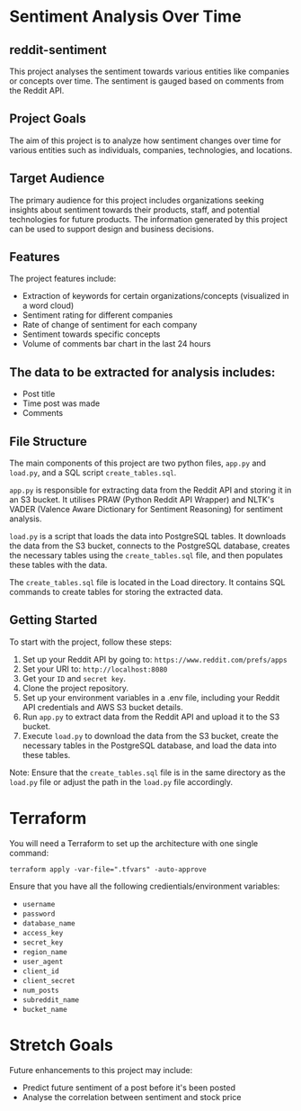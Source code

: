 # Sentiment Analysis Over Time

## reddit-sentiment
This project analyses the sentiment towards various entities like companies or concepts over time. The sentiment is gauged based on comments from the Reddit API.

## Project Goals
The aim of this project is to analyze how sentiment changes over time for various entities such as individuals, companies, technologies, and locations.

## Target Audience
The primary audience for this project includes organizations seeking insights about sentiment towards their products, staff, and potential technologies for future products. The information generated by this project can be used to support design and business decisions.

## Features
The project features include:
- Extraction of keywords for certain organizations/concepts (visualized in a word cloud)
- Sentiment rating for different companies
- Rate of change of sentiment for each company
- Sentiment towards specific concepts
- Volume of comments bar chart in the last 24 hours

## The data to be extracted for analysis includes:
- Post title
- Time post was made
- Comments

## File Structure
The main components of this project are two python files, `app.py` and `load.py`, and a SQL script `create_tables.sql`.

`app.py` is responsible for extracting data from the Reddit API and storing it in an S3 bucket. It utilises PRAW (Python Reddit API Wrapper) and NLTK's VADER (Valence Aware Dictionary for Sentiment Reasoning) for sentiment analysis.

`load.py` is a script that loads the data into PostgreSQL tables. It downloads the data from the S3 bucket, connects to the PostgreSQL database, creates the necessary tables using the `create_tables.sql` file, and then populates these tables with the data.

The `create_tables.sql` file is located in the Load directory. It contains SQL commands to create tables for storing the extracted data.

## Getting Started
To start with the project, follow these steps:

1. Set up your Reddit API by going to: `https://www.reddit.com/prefs/apps` 
2. Set your URI to: `http://localhost:8080`
3. Get your `ID` and `secret key`.
4. Clone the project repository.
5. Set up your environment variables in a .env file, including your Reddit API credentials and AWS S3 bucket details.
6. Run `app.py` to extract data from the Reddit API and upload it to the S3 bucket.
7. Execute `load.py` to download the data from the S3 bucket, create the necessary tables in the PostgreSQL database, and load the data into these tables.

Note: Ensure that the `create_tables.sql` file is in the same directory as the `load.py` file or adjust the path in the `load.py` file accordingly.

# Terraform 
You will need a Terraform to set up the architecture with one single command:

`terraform apply -var-file=".tfvars" -auto-approve`

Ensure that you have all the following credientials/environment variables:
- `username`
- `password`
- `database_name`
- `access_key`
- `secret_key`
- `region_name`
- `user_agent`
- `client_id`
- `client_secret`
- `num_posts`
- `subreddit_name`
- `bucket_name`

# Stretch Goals
Future enhancements to this project may include:
- Predict future sentiment of a post before it's been posted
- Analyse the correlation between sentiment and stock price

  
